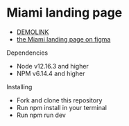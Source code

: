 # Miami landing page
- [DEMOLINK](https://vladislav-burhovetskiy.github.io/miami/)
- [the Miami landing page on figma](https://www.figma.com/file/nHz8bflIwJaWP3P99vKTH5/miami_home_new?node-id=16033%3A3)

Dependencies
- Node v12.16.3 and higher
- NPM v6.14.4 and higher

Installing
- Fork and clone this repository
- Run npm install in your terminal
- Run npm run dev
